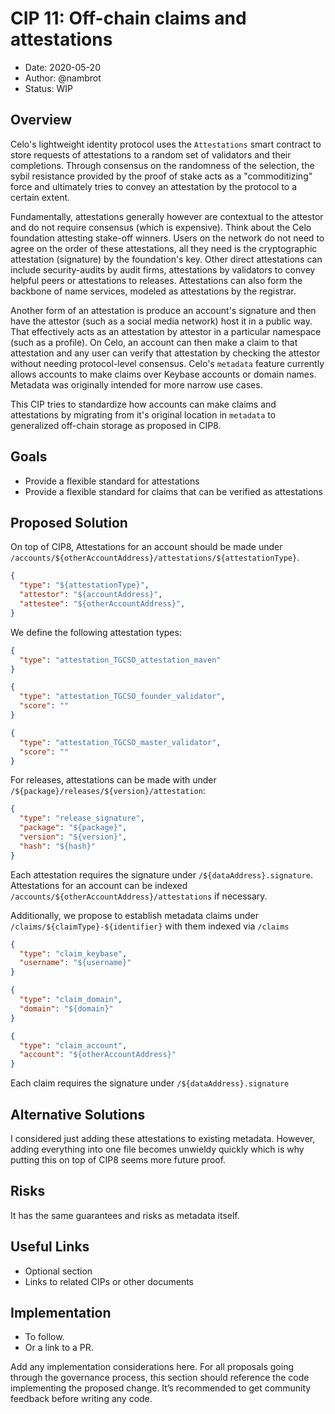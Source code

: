# CIP 11: Off-chain claims and attestations

- Date: 2020-05-20
- Author: @nambrot
- Status: WIP

## Overview

Celo's lightweight identity protocol uses the `Attestations` smart contract to store requests of attestations to a random set of validators and their completions. Through consensus on the randomness of the selection, the sybil resistance provided by the proof of stake acts as a "commoditizing" force and ultimately tries to convey an attestation by the protocol to a certain extent.

Fundamentally, attestations generally however are contextual to the attestor and do not require consensus (which is expensive). Think about the Celo foundation attesting stake-off winners. Users on the network do not need to agree on the order of these attestations, all they need is the cryptographic attestation (signature) by the foundation's key. Other direct attestations can include security-audits by audit firms, attestations by validators to convey helpful peers or attestations to releases. Attestations can also form the backbone of name services, modeled as attestations by the registrar.

Another form of an attestation is produce an account's signature and then have the attestor (such as a social media network) host it in a public way. That effectively acts as an attestation by attestor in a particular namespace (such as a profile). On Celo, an account can then make a claim to that attestation and any user can verify that attestation by checking the attestor without needing protocol-level consensus. Celo's `metadata` feature currently allows accounts to make claims over Keybase accounts or domain names. Metadata was originally intended for more narrow use cases.

This CIP tries to standardize how accounts can make claims and attestations by migrating from it's original location in `metadata` to generalized off-chain storage as proposed in CIP8.

## Goals

- Provide a flexible standard for attestations
- Provide a flexible standard for claims that can be verified as attestations

## Proposed Solution

On top of CIP8, Attestations for an account should be made under `/accounts/${otherAccountAddress}/attestations/${attestationType}`.

```json
{
  "type": "${attestationType}",
  "attestor": "${accountAddress}",
  "attestee": "${otherAccountAddress}",
}
```

We define the following attestation types:

```json
{
  "type": "attestation_TGCSO_attestation_maven"
}
```

```json
{
  "type": "attestation_TGCSO_founder_validator",
  "score": ""
}
```

```json
{
  "type": "attestation_TGCSO_master_validator",
  "score": ""
}
```

For releases, attestations can be made with under `/${package}/releases/${version}/attestation`:

```json
{
  "type": "release_signature",
  "package": "${package}",
  "version": "${version}",
  "hash": "${hash}"
}
```

Each attestation requires the signature under `/${dataAddress}.signature`. Attestations for an account can be indexed `/accounts/${otherAccountAddress}/attestations` if necessary.

Additionally, we propose to establish metadata claims under `/claims/${claimType}-${identifier}` with them indexed via `/claims`

```json
{
  "type": "claim_keybase",
  "username": "${username}"
}
```

```json
{
  "type": "claim_domain",
  "domain": "${domain}"
}
```

```json
{
  "type": "claim_account",
  "account": "${otherAccountAddress}"
}
```

Each claim requires the signature under `/${dataAddress}.signature`

## Alternative Solutions

I considered just adding these attestations to existing metadata. However, adding everything into one file becomes unwieldy quickly which is why putting this on top of CIP8 seems more future proof.

## Risks

It has the same guarantees and risks as metadata itself.

## Useful Links

* Optional section
* Links to related CIPs or other documents

## Implementation

* To follow.
* Or a link to a PR.

Add any implementation considerations here. For all proposals going through the governance process, this section should reference the code implementing the proposed change. It’s recommended to get community feedback before writing any code.
